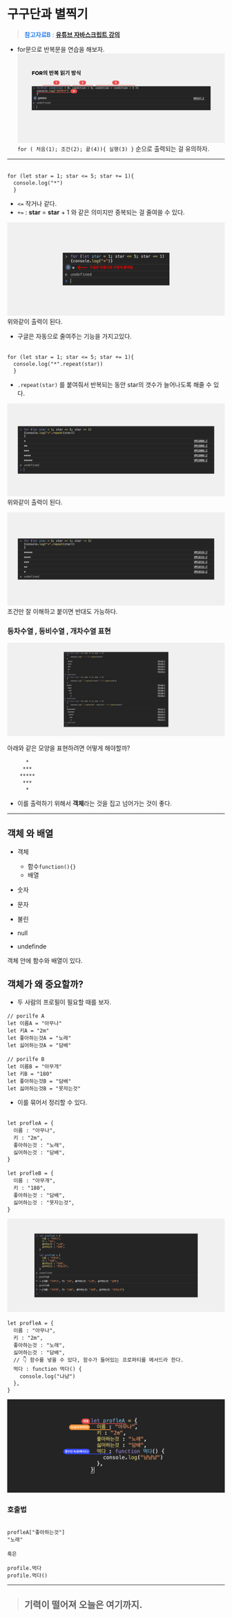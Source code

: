 # 구구단과 별찍기

> <span style ="color:#2F80ED" > **참고자료B** :</span> **[유튜브 자바스크립트 강의](https://www.youtube.com/watch?v=E0WK0Wxil8I&list=PLcqDmjxt30Rtbxbh4eJREOVekql_kWVmu&index=7)**

- for문으로 반복문을 연습을 해보자.
  ![스크린샷 A](./assets/image/javascript05.png)
  `for ( 처음(1); 조건(2); 끝(4)){ 실행(3) }` 순으로 출력되는 걸 유의하자.

---

```

for (let star = 1; star <= 5; star += 1){
  console.log("*")
  }

```

- `<=` 작거나 같다.
- `+=` : **star** = **star** + 1 와 같은 의미지만 중복되는 걸 줄여쓸 수 있다.

![별찍기01](./assets/image/별찍기01.png)
위와같이 출력이 된다.

- 구글은 자동으로 줄여주는 기능을 가지고있다.

```

for (let star = 1; star <= 5; star += 1){
  console.log("*".repeat(star))
  }

```

- `.repeat(star)` 를 붙여줘서 반복되는 동안 star의 갯수가 늘어나도록 해줄 수 있다.

![별찍기02](./assets/image/별찍기02.png)
위와같이 출력이 된다.

![별찍기03](./assets/image/별찍기03.png)
조건만 잘 이해하고 붙이면 반대도 가능하다.

### 등차수열 , 등비수열 , 개차수열 표현

![별찍기04](./assets/image/별찍기04.png)

아래와 같은 모양을 표현하려면 어떻게 해야할까?

```
      *
     ***
    *****
     ***
      *
```

- 이를 출력하기 위해서 **객체**라는 것을 집고 넘어가는 것이 좋다.

---

## **객체** 와 **배열**

- 객체

  - 함수`function(){}`
  - 배열

- 숫자
- 문자
- 불린
- null
- undefinde

객체 안에 함수와 배열이 있다.

## 객체가 왜 중요할까?

- 두 사람의 프로필이 필요할 때를 보자.

```
// porilfe A
let 이름A = "아무나"
let 키A = "2m"
let 좋아하는것A = "노래"
let 싫어하는것A = "담배"

// porilfe B
let 이름B = "아무개"
let 키B = "180"
let 좋아하는것B = "담배"
let 싫어하는것B = "못자는것"

```

- 이를 묶어서 정리할 수 있다.

```

let profleA = {
  이름 : "아무나",
  키 : "2m",
  좋아하는것 : "노래",
  싫어하는것 : "담배",
}

let profleB = {
  이름 : "아무개",
  키 : "180",
  좋아하는것 : "담배",
  싫어하는것 : "못자는것",
}

```

![별찍기05](./assets/image/별찍기05.png)

```
let profleA = {
  이름 : "아무나",
  키 : "2m",
  좋아하는것 : "노래",
  싫어하는것 : "담배",
  // 👇 함수를 넣을 수 있다, 함수가 들어있는 프로퍼티를 메서드라 한다.
  먹다 : function 먹다() {
    console.log("냐냠")
  },
}
```

![별찍기06](./assets/image/별찍기06.png)

### 호출법

```

profleA["좋아하는것"]
"노래"

혹은

profile.먹다
profile.먹다()

```

---

> ## 기력이 떨어져 오늘은 여기까지.
